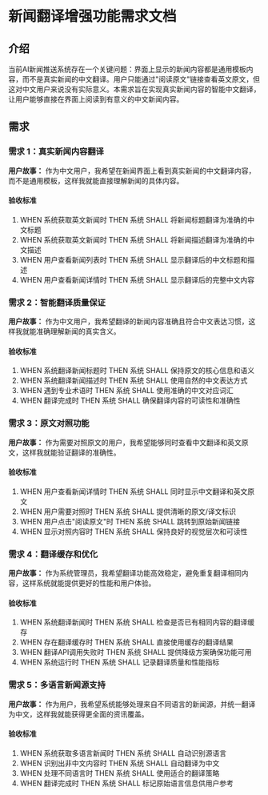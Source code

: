 # 新闻翻译增强功能需求文档

## 介绍

当前AI新闻推送系统存在一个关键问题：界面上显示的新闻内容都是通用模板内容，而不是真实新闻的中文翻译。用户只能通过"阅读原文"链接查看英文原文，但这对中文用户来说没有实际意义。本需求旨在实现真实新闻内容的智能中文翻译，让用户能够直接在界面上阅读到有意义的中文新闻内容。

## 需求

### 需求 1：真实新闻内容翻译

**用户故事：** 作为中文用户，我希望在新闻界面上看到真实新闻的中文翻译内容，而不是通用模板，这样我就能直接理解新闻的具体内容。

#### 验收标准

1. WHEN 系统获取英文新闻时 THEN 系统 SHALL 将新闻标题翻译为准确的中文标题
2. WHEN 系统获取英文新闻时 THEN 系统 SHALL 将新闻描述翻译为准确的中文描述
3. WHEN 用户查看新闻列表时 THEN 系统 SHALL 显示翻译后的中文标题和描述
4. WHEN 用户查看新闻详情时 THEN 系统 SHALL 显示翻译后的完整中文内容

### 需求 2：智能翻译质量保证

**用户故事：** 作为中文用户，我希望翻译的新闻内容准确且符合中文表达习惯，这样我就能准确理解新闻的真实含义。

#### 验收标准

1. WHEN 系统翻译新闻标题时 THEN 系统 SHALL 保持原文的核心信息和语义
2. WHEN 系统翻译新闻描述时 THEN 系统 SHALL 使用自然的中文表达方式
3. WHEN 遇到专业术语时 THEN 系统 SHALL 使用准确的中文对应词汇
4. WHEN 翻译完成时 THEN 系统 SHALL 确保翻译内容的可读性和准确性

### 需求 3：原文对照功能

**用户故事：** 作为需要对照原文的用户，我希望能够同时查看中文翻译和英文原文，这样我就能验证翻译的准确性。

#### 验收标准

1. WHEN 用户查看新闻详情时 THEN 系统 SHALL 同时显示中文翻译和英文原文
2. WHEN 用户需要对照时 THEN 系统 SHALL 提供清晰的原文/译文标识
3. WHEN 用户点击"阅读原文"时 THEN 系统 SHALL 跳转到原始新闻链接
4. WHEN 显示对照内容时 THEN 系统 SHALL 保持良好的视觉层次和可读性

### 需求 4：翻译缓存和优化

**用户故事：** 作为系统管理员，我希望翻译功能高效稳定，避免重复翻译相同内容，这样系统就能提供更好的性能和用户体验。

#### 验收标准

1. WHEN 系统翻译新闻时 THEN 系统 SHALL 检查是否已有相同内容的翻译缓存
2. WHEN 存在翻译缓存时 THEN 系统 SHALL 直接使用缓存的翻译结果
3. WHEN 翻译API调用失败时 THEN 系统 SHALL 提供降级方案确保功能可用
4. WHEN 系统运行时 THEN 系统 SHALL 记录翻译质量和性能指标

### 需求 5：多语言新闻源支持

**用户故事：** 作为用户，我希望系统能够处理来自不同语言的新闻源，并统一翻译为中文，这样我就能获得更全面的资讯覆盖。

#### 验收标准

1. WHEN 系统获取多语言新闻时 THEN 系统 SHALL 自动识别源语言
2. WHEN 识别出非中文内容时 THEN 系统 SHALL 自动翻译为中文
3. WHEN 处理不同语言时 THEN 系统 SHALL 使用适合的翻译策略
4. WHEN 翻译完成时 THEN 系统 SHALL 标记原始语言信息供用户参考